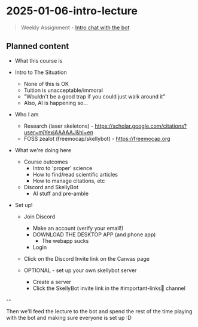# 2025-01-06-intro-lecture

> Weekly Assignment - [Intro chat with the bot](../assignments/1-introduction-chat.md)

## Planned content

- What this course is
- Intro to The Situation 
  - None of this is OK
  - Tuition is unacceptable/immoral
  - "Wouldn't be a good trap if you could just walk around it"
  - Also, AI is happening so... 

- Who I am
  - Research (laser skeletons) - https://scholar.google.com/citations?user=mjYexjAAAAAJ&hl=en
  - FOSS zealot (freemocap/skellybot) - https://freemocap.org
  
- What we're doing here
  - Course outcomes 
    - Intro to 'proper' science
    - How to find/read scientific articles
    - How to manage citations, etc
  - Discord and SkellyBot 
    - AI stuff and pre-amble
- Set up!
    - Join Discord 
      - Make an account (verify your email!)
      - DOWNLOAD THE DESKTOP APP (and phone app)
        - The webapp sucks
      - Login
    - Click on the Discord Invite link on the Canvas page
  
  - OPTIONAL - set up your own skellybot server
    - Create a server
    - Click the SkellyBot invite link in the #important-links🔗 channel


--

Then we'll feed the lecture to the bot and spend the rest of the time playing with the bot and making sure everyone is set up :D